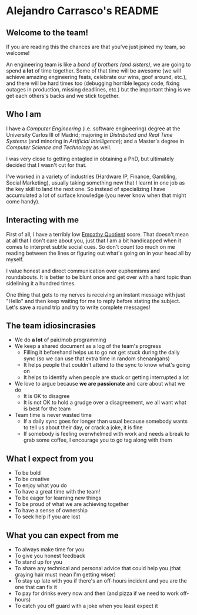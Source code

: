 # Alejandro Carrasco's README

## Welcome to the team!

If you are reading this the chances are that you've just joined my team, so welcome!

An engineering team is like a *band of brothers (and sisters)*, we are going to spend **a lot** of time together. Some of that time will be awesome (we will achieve amazing engineering feats, celebrate our wins, goof around, etc.), and there will be hard times too (debugging horrible legacy code, fixing outages in production, missing deadlines, etc.) but the important thing is we get each others's backs and we stick together.

## Who I am

I have a *Computer Engineering* (i.e. software engineering) degree at the University Carlos III of Madrid; majoring in *Distributed and Real Time Systems* (and minoring in *Artificial Intelligence*); and a Master's degree in *Computer Science and Technology* as well.

I was very close to getting entagled in obtaining a PhD, but ultimately decided that I wasn't cut for that.

I've worked in a variety of industries (Hardware IP, Finance, Gambling, Social Marketing), usually taking something new that I learnt in one job as the key skill to land the next one. So instead of specializing I have accumulated a lot of surface knowledge (you never know when that might come handy).

## Interacting with me

First of all, I have a terribly low [Empathy Quotient](https://psychology-tools.com/test/empathy-quotient) score. That doesn't mean at all that I don't care about you, just that I am a bit handicapped when it comes to interpret subtle social cues. So don't count too much on me reading between the lines or figuring out what's going on in your head all by myself.

I value honest and direct communication over euphemisms and roundabouts. It is better to be blunt once and get over with a hard topic than sidelining it a hundred times.

One thing that gets to my nerves is receiving an instant message with just "Hello" and then keep waiting for me to reply before stating the subject. Let's save a round trip and try to write complete messages!

## The team idiosincrasies

- We do **a lot** of pair/mob programming
- We keep a shared document as a log of the team's progress
    - Filling it beforehand helps us to go not get stuck during the daily sync (so we can use that extra time in random shenanigans)
    - It helps people that couldn't attend to the sync to know what's going on
    - It helps to identify when people are stuck or getting interrupted a lot
- We love to argue because **we are passionate** and care about what we do
    - It is OK to disagree
    - It is not OK to hold a grudge over a disagreement, we all want what is best for the team
- Team time is never wasted time
    - If a daily sync goes for longer than usual because somebody wants to tell us about their day, or crack a joke, it is fine
    - If somebody is feeling overwhelmed with work and needs a break to grab some coffee, I encourage you to go tag along with them

## What I expect from you

- To be bold
- To be creative
- To enjoy what you do
- To have a great time with the team!
- To be eager for learning new things
- To be proud of what we are achieving together
- To have a sense of ownership
- To seek help if you are lost

## What you can expect from me

- To always make time for you
- To give you honest feedback
- To stand up for you
- To share any technical and personal advice that could help you (that graying hair must mean I'm getting wiser)
- To stay up late with you if there's an off-hours incident and you are the one that can fix it
- To pay for drinks every now and then (and pizza if we need to work off-hours)
- To catch you off guard with a joke when you least expect it
